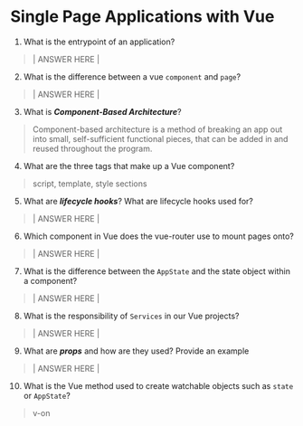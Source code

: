 # Single Page Applications with Vue
01. What is the entrypoint of an application?

  > | ANSWER HERE |

02. What is the difference between a vue `component` and `page`?

  > | ANSWER HERE |

03. What is ***Component-Based Architecture***?

  > Component-based architecture is a method of breaking an app out into small, self-sufficient functional pieces, that can be added in and reused throughout the program.

04. What are the three tags that make up a Vue component?

  > script, template, style sections

05. What are ***lifecycle hooks***? What are lifecycle hooks used for?

  > | ANSWER HERE |

06. Which component in Vue does the vue-router use to mount pages onto?

  > | ANSWER HERE |

07. What is the difference between the `AppState` and the state object within a component?

  > | ANSWER HERE |

08. What is the responsibility of `Services` in our Vue projects?

  > | ANSWER HERE |

09. What are ***props*** and how are they used? Provide an example

  > | ANSWER HERE |

10. What is the Vue method used to create watchable objects such as `state` or `AppState`?

  > v-on
